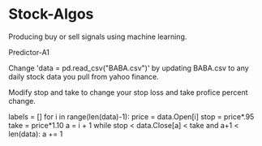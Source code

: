 # Stock-Algos
Producing buy or sell signals using machine  learning.

Predictor-A1 


Change 'data = pd.read_csv("BABA.csv")' by updating BABA.csv to any daily stock data you pull from yahoo finance. 

Modify stop and take to change your stop loss and take profice percent change. 

labels = []
for i in range(len(data)-1):
    price = data.Open[i]
    stop = price*.95
    take = price*1.10
    a = i + 1
    while stop < data.Close[a] < take and a+1 < len(data):
        a += 1
